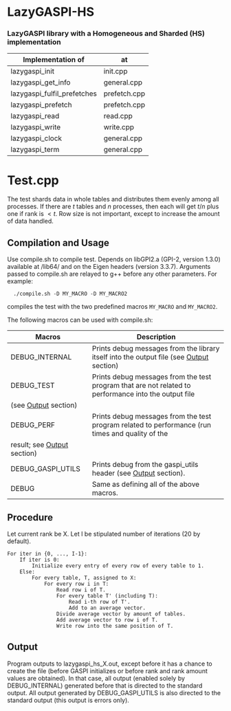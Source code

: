 # LazyGASPI-HS
### LazyGASPI library with a Homogeneous and Sharded (HS) implementation

|  Implementation of            | at            |
| ----------------------------- | ------------- |
| lazygaspi_init                | init.cpp      |
| lazygaspi_get_info            | general.cpp   |
| lazygaspi_fulfil_prefetches   | prefetch.cpp  |
| lazygaspi_prefetch            | prefetch.cpp  |
| lazygaspi_read                | read.cpp      |
| lazygaspi_write               | write.cpp     |
| lazygaspi_clock               | general.cpp   |
| lazygaspi_term                | general.cpp   |
  
  
  
  
# Test.cpp

The test shards data in whole tables and distributes them evenly among all processes. 
If there are $t$ tables and $n$ processes, then each will get $t / n$ plus one if rank is $< t % n$.
Row size is not important, except to increase the amount of data handled.

## Compilation and Usage

Use compile.sh to compile test. Depends on libGPI2.a (GPI-2, version 1.3.0) available at /lib64/ and on the Eigen headers (version 3.3.7).
Arguments passed to compile.sh are relayed to g++ before any other parameters. For example:  
```
  ./compile.sh -D MY_MACRO -D MY_MACRO2
```  
compiles the test with the two predefined macros `MY_MACRO` and `MY_MACRO2`.  
  
The following macros can be used with compile.sh:  

| Macros            | Description                                                                                           | 
| ----------------- | ------------------------------------------------------------------------------------------------------|
| DEBUG_INTERNAL    | Prints debug messages from the library itself into the output file (see [Output](#Output) section)    |
| DEBUG_TEST        | Prints debug messages from the test program that are not related to performance into the output file 
                      (see [Output](#Output) section)                                                                       |
| DEBUG_PERF        | Prints debug messages from the test program related to performance (run times and quality of the 
                      result; see [Output](#Output) section)                                                                |
| DEBUG_GASPI_UTILS | Prints debug from the gaspi_utils header (see [Output](#Output) section).                             |
| DEBUG             | Same as defining all of the above macros. |
  
  
## Procedure

Let current rank be X. Let I be stipulated number of iterations (20 by default).  
```
For iter in {0, ..., I-1}:  
    If iter is 0:  
        Initialize every entry of every row of every table to 1.  
    Else:  
        For every table, T, assigned to X:  
            For every row i in T:  
                Read row i of T.  
                For every table T' (including T):  
                    Read i-th row of T'.
                    Add to an average vector.  
                Divide average vector by amount of tables.  
                Add average vector to row i of T.  
                Write row into the same position of T.  
```

## Output

Program outputs to lazygaspi_hs_X.out, except before it has a chance to create the file (before GASPI initializes or 
before rank and rank amount values are obtained). In that case, all output (enabled solely by DEBUG_INTERNAL) generated
before that is directed to the standard output.
All output generated by DEBUG_GASPI_UTILS is also directed to the standard output (this output is errors only).
